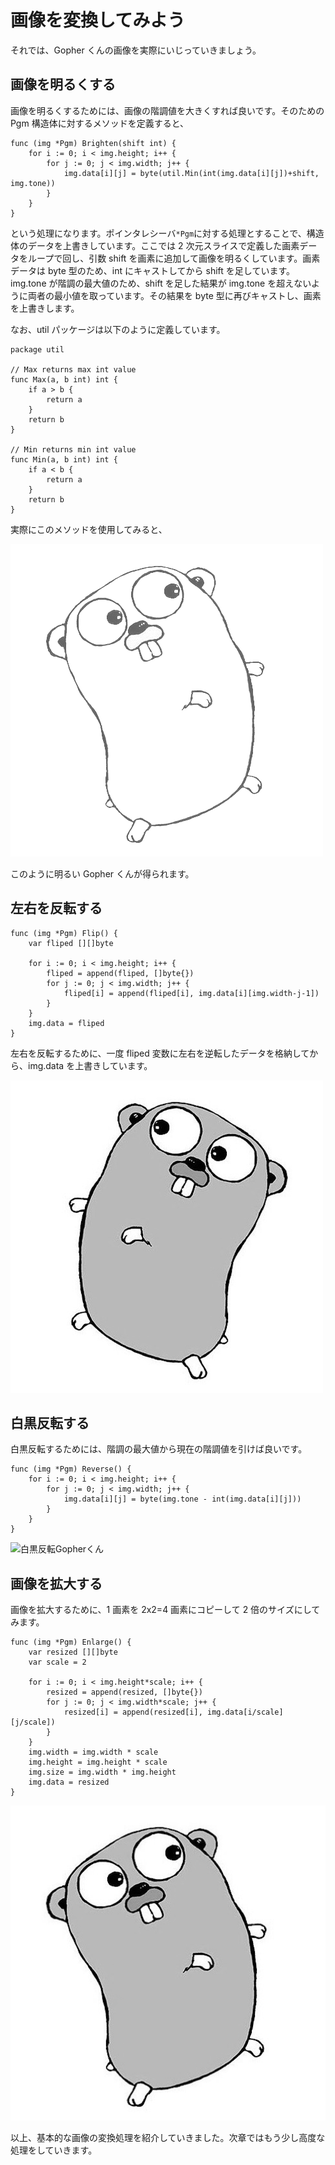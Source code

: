 # 画像を変換してみよう

それでは、Gopher くんの画像を実際にいじっていきましょう。

## 画像を明るくする

画像を明るくするためには、画像の階調値を大きくすれば良いです。そのための Pgm 構造体に対するメソッドを定義すると、

```golang
func (img *Pgm) Brighten(shift int) {
	for i := 0; i < img.height; i++ {
		for j := 0; j < img.width; j++ {
			img.data[i][j] = byte(util.Min(int(img.data[i][j])+shift, img.tone))
		}
	}
}
```

という処理になります。ポインタレシーバ`*Pgm`に対する処理とすることで、構造体のデータを上書きしています。ここでは 2 次元スライスで定義した画素データをループで回し、引数 shift を画素に追加して画像を明るくしています。画素データは byte 型のため、int にキャストしてから shift を足しています。img.tone が階調の最大値のため、shift を足した結果が img.tone を超えないように両者の最小値を取っています。その結果を byte 型に再びキャストし、画素を上書きします。

なお、util パッケージは以下のように定義しています。

```golang
package util

// Max returns max int value
func Max(a, b int) int {
	if a > b {
		return a
	}
	return b
}

// Min returns min int value
func Min(a, b int) int {
	if a < b {
		return a
	}
	return b
}
```

実際にこのメソッドを使用してみると、

![明るいGopherくん](./images/gopher_brighten.png)

このように明るい Gopher くんが得られます。

## 左右を反転する

```golang
func (img *Pgm) Flip() {
	var fliped [][]byte

	for i := 0; i < img.height; i++ {
		fliped = append(fliped, []byte{})
		for j := 0; j < img.width; j++ {
			fliped[i] = append(fliped[i], img.data[i][img.width-j-1])
		}
	}
	img.data = fliped
}
```

左右を反転するために、一度 fliped 変数に左右を逆転したデータを格納してから、img.data を上書きしています。

![左右反転Gopherくん](./images/gopher_flip.png)

## 白黒反転する

白黒反転するためには、階調の最大値から現在の階調値を引けば良いです。

```golang
func (img *Pgm) Reverse() {
	for i := 0; i < img.height; i++ {
		for j := 0; j < img.width; j++ {
			img.data[i][j] = byte(img.tone - int(img.data[i][j]))
		}
	}
}
```

![白黒反転Gopherくん](./images/gopher_reverse.png)

## 画像を拡大する

画像を拡大するために、1 画素を 2x2=4 画素にコピーして 2 倍のサイズにしてみます。

```golang
func (img *Pgm) Enlarge() {
	var resized [][]byte
	var scale = 2

	for i := 0; i < img.height*scale; i++ {
		resized = append(resized, []byte{})
		for j := 0; j < img.width*scale; j++ {
			resized[i] = append(resized[i], img.data[i/scale][j/scale])
		}
	}
	img.width = img.width * scale
	img.height = img.height * scale
	img.size = img.width * img.height
	img.data = resized
}
```

![拡大Gopherくん](./images/gopher_enlarge.png)

以上、基本的な画像の変換処理を紹介していきました。次章ではもう少し高度な処理をしていきます。
